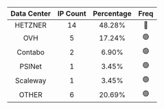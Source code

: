 | Data Center | IP Count | Percentage | Freq |
|:------------:|:--------:|:-----------:|:-----:|
| HETZNER | 14 | 48.28% | 🔴 |
| OVH | 5 | 17.24% | 🟢 |
| Contabo | 2 | 6.90% | 🟢 |
| PSINet | 1 | 3.45% | 🟢 |
| Scaleway | 1 | 3.45% | 🟢 |
| OTHER | 6 | 20.69% | 🟢 |